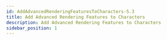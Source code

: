 ```yaml
---
id: AddAdvancedRenderingFeaturesToCharacters-5.3
title: Add Advanced Rendering Features to Characters
description: Add Advanced Rendering Features to Characters
sidebar_position: 1
---
```


<DocCardList/>